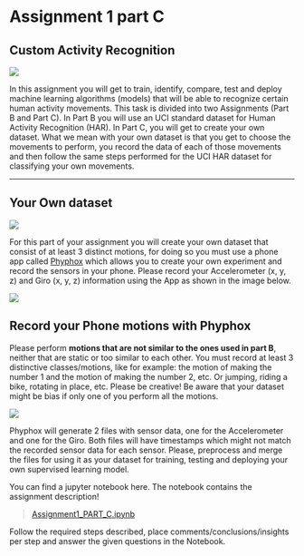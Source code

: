 # Assignment 1 part C

## Custom Activity Recognition

![](https://external-content.duckduckgo.com/iu/?u=https%3A%2F%2Ftse1.mm.bing.net%2Fth%3Fid%3DOIP.PS0Pv2vn_mk0Zhh7BxCJCgHaDy%26pid%3DApi&f=1)

In this assignment you will get to train, identify, compare, test and deploy machine learning algorithms (models) that will be able to recognize certain human activity movements.
This task is divided into two Assignments (Part B and Part C). In Part B you will use an UCI standard dataset for Human Activity Recognition (HAR). In Part C, you will get to create your own dataset. What we mean with your own dataset is that you get to choose the movements to perform, you record the data of each of those movements and then follow the same steps performed for the UCI HAR dataset for classifying your own movements.

---

## Your Own dataset

![](https://external-content.duckduckgo.com/iu/?u=https%3A%2F%2Ftse2.mm.bing.net%2Fth%3Fid%3DOIP.F4UEmSXsMa0mWrbMPjR30gHaD4%26pid%3DApi&f=1)

For this part of your assignment you will create your own dataset that consist of at least 3 distinct motions, for doing so you must use a phone app called [Phyphox](https://phyphox.org/) which allows you to create your own experiment and record the sensors in your phone. Please record your Accelerometer (x, y, z) and Giro (x, y, z) information using the App as shown in the image below.

![](https://lh3.googleusercontent.com/LBkwIPcoxHNI_2Q8RJgOam7hgQFvzA-vgvVsl8sVGR3jdT4g_iMhxJSNwABbl-PQIQ=w720-h310)

## Record your Phone motions with Phyphox
Please perform **motions that are not similar to the ones used in part B**, neither that are static or too similar to each other. You must record at least 3 distinctive classes/motions, like for example: the motion of making the number 1 and the motion of making the number 2, etc. Or jumping, riding a bike, rotating in place, etc. Please be creative!
Be aware that your dataset might be bias if only one of you perform all the motions.

![](https://www.ifolor.ch/content/dam/ifolor/inspire-gallery/tipps-tricks/malen-mit-licht/inspire_lightpainting13_zusatz2_620px_INT.jpg)

Phyphox will generate 2 files with sensor data, one for the Accelerometer and one for the Giro. Both files will have timestamps which might not match the recorded sensor data for each sensor. Please, preprocess and merge the files for using it as your dataset for training, testing and deploying your own supervised learning model.

You can find a jupyter notebook here. The notebook contains the assignment description!

> [Assignment1_PART_C.ipynb](Assignment1_PART_C.ipynb)

Follow the required steps described, place comments/conclusions/insights per step and answer the given questions in the Notebook.
